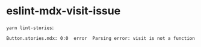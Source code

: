 # eslint-mdx-visit-issue

`yarn lint-stories`:

`Button.stories.mdx: 0:0  error  Parsing error: visit is not a function`